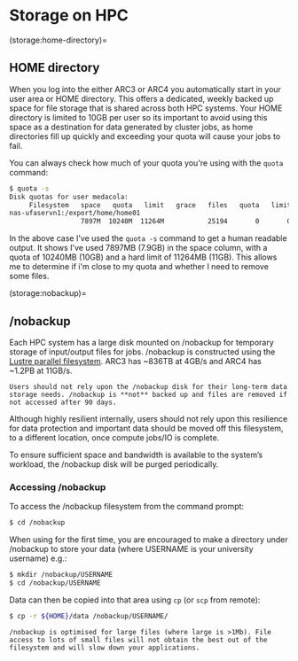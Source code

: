 # Storage on HPC

(storage:home-directory)=
## HOME directory

When you log into the either ARC3 or ARC4 you automatically start in your user area or HOME directory. This offers a dedicated, weekly backed up space for file storage that is shared across both HPC systems. Your HOME directory is limited to 10GB per user so its important to avoid using this space as a destination for data generated by cluster jobs, as home directories fill up quickly and exceeding your quota will cause your jobs to fail.

You can always check how much of your quota you're using with the `quota` command:

```bash
$ quota -s
Disk quotas for user medacola:
     Filesystem   space   quota   limit   grace   files   quota   limit   grace
nas-ufaservn1:/export/home/home01
                  7897M  10240M  11264M           25194       0       0

```

In the above case I've used the `quota -s` command to get a human readable output. It shows I've used 7897MB (7.9GB) in the space column, with a quota of 10240MB (10GB) and a hard limit of 11264MB (11GB). This allows me to determine if i'm close to my quota and whether I need to remove some files.

(storage:nobackup)=
## /nobackup

Each HPC system has a large disk mounted on /nobackup for temporary storage of input/output files for jobs. /nobackup is constructed using the [Lustre parallel filesystem](http://www.lustre.org/). ARC3 has ~836TB at 4GB/s and ARC4 has ~1.2PB at 11GB/s.

```{warning} <br>
Users should not rely upon the /nobackup disk for their long-term data storage needs. /nobackup is **not** backed up and files are removed if not accessed after 90 days.
```

Although highly resilient internally, users should not rely upon this resilience for data protection and important data should be moved off this filesystem, to a different location, once compute jobs/IO is complete.

To ensure sufficient space and bandwidth is available to the system’s workload, the /nobackup disk will be purged periodically.

### Accessing /nobackup

To access the /nobackup filesystem from the command prompt:

```bash
$ cd /nobackup
```

When using for the first time, you are encouraged to make a directory under /nobackup to store your data (where USERNAME is your university username) e.g.:

```bash
$ mkdir /nobackup/USERNAME
$ cd /nobackup/USERNAME
```

Data can then be copied into that area using `cp` (or `scp` from remote):

```bash
$ cp -r ${HOME}/data /nobackup/USERNAME/
```

```{warning} **Note about small file sizes** <br>
/nobackup is optimised for large files (where large is >1Mb). File access to lots of small files will not obtain the best out of the filesystem and will slow down your applications.
```
